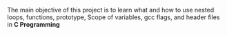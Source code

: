 The main objective of this project is to learn what and how to use nested loops, functions, prototype, Scope of variables, gcc flags, and  header files in **C Programming**
